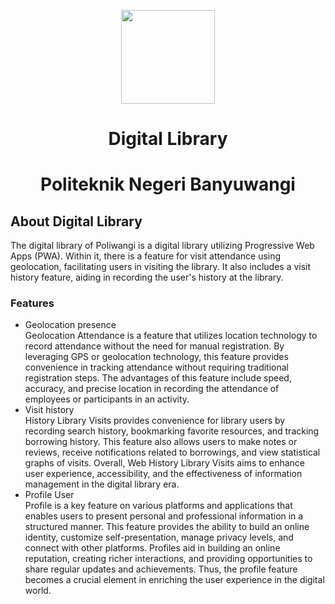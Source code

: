 <p align="center"><a href="https://ta.poliwangi.ac.id/~ti21003/" target="_blank"><img src="https://poliwangi.ac.id/wp-content/uploads/2020/12/logo-poliwangi.png" width="150"></a></p>

<p >
<h1 align="center">Digital Library</h1>
<h1 align="center">Politeknik Negeri Banyuwangi</h1>
</p>

## About Digital Library


The digital library of Poliwangi is a digital library utilizing Progressive Web Apps (PWA). Within it, there is a feature for visit attendance using geolocation, facilitating users in visiting the library. It also includes a visit history feature, aiding in recording the user's history at the library.

### Features

- Geolocation presence
<br>Geolocation Attendance is a feature that utilizes location technology to record attendance without the need for manual registration. By leveraging GPS or geolocation technology, this feature provides convenience in tracking attendance without requiring traditional registration steps. The advantages of this feature include speed, accuracy, and precise location in recording the attendance of employees or participants in an activity.
- Visit history
  <br>History Library Visits provides convenience for library users by recording search history, bookmarking favorite resources, and tracking borrowing history. This feature also allows users to make notes or reviews, receive notifications related to borrowings, and view statistical graphs of visits. Overall, Web History Library Visits aims to enhance user experience, accessibility, and the effectiveness of information management in the digital library era.
- Profile User
  <br>Profile is a key feature on various platforms and applications that enables users to present personal and professional information in a structured manner. This feature provides the ability to build an online identity, customize self-presentation, manage privacy levels, and connect with other platforms. Profiles aid in building an online reputation, creating richer interactions, and providing opportunities to share regular updates and achievements. Thus, the profile feature becomes a crucial element in enriching the user experience in the digital world.

